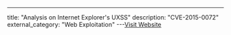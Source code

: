 ---
title: "Analysis on Internet Explorer's UXSS"
description: "CVE-2015-0072"
external_category: "Web Exploitation"
---[Visit Website](https://blog.innerht.ml/ie-uxss/)

